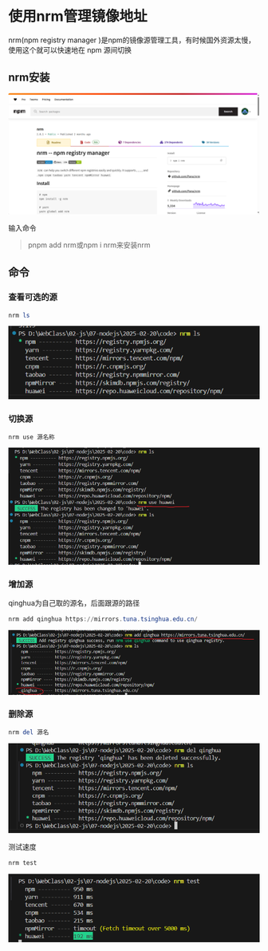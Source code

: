 # 使用nrm管理镜像地址

nrm(npm registry manager )是npm的镜像源管理工具，有时候国外资源太慢，使用这个就可以快速地在 npm 源间切换

## nrm安装

<img src='./images/03/01.png'>

输入命令

> pnpm add nrm或npm i nrm来安装nrm

## 命令

### 查看可选的源

```powershell
nrm ls
```

<img src='./images/03/02.png'>

### 切换源

```powershell
nrm use 源名称
```

<img src='./images/03/03.png'>

### 增加源

qinghua为自己取的源名，后面跟源的路径

```powershell
nrm add qinghua https://mirrors.tuna.tsinghua.edu.cn/
```

<img src='./images/03/04.png'>

### 删除源

```powershell
nrm del 源名
```

<img src='./images/03/05.png'>

测试速度

```powershell
nrm test
```

<img src='./images/03/06.png'>